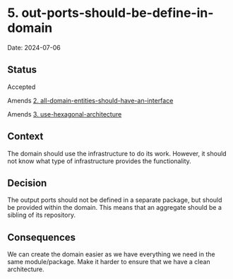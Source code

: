 # 5. out-ports-should-be-define-in-domain

Date: 2024-07-06

## Status

Accepted

Amends [2. all-domain-entities-should-have-an-interface](0002-all-domain-entities-should-have-an-interface.md)

Amends [3. use-hexagonal-architecture](0003-use-hexagonal-architecture.md)

## Context

The domain should use the infrastructure to do its work. However, it should not know what type of infrastructure
provides the functionality.

## Decision

The output ports should not be defined in a separate package, but should be provided within the domain. This means
that an aggregate should be a sibling of its repository.

## Consequences

We can create the domain easier as we have everything we need in the same module/package. Make it harder to ensure
that we have a clean architecture.
